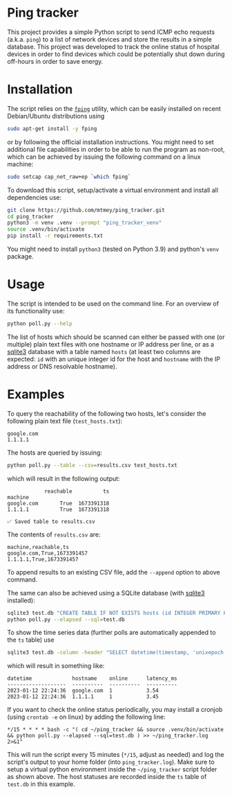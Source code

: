 # Ping tracker

This project provides a simple Python script to send ICMP echo requests (a.k.a. `ping`) to a list of network devices and store the results in a simple database. This project was developed to track the online status of hospital devices in order to find devices which could be potentially shut down during off-hours in order to save energy.

# Installation
The script relies on the [`fping`](https://github.com/schweikert/fping) utility, which can be easily installed on recent Debian/Ubuntu distributions using
```bash
sudo apt-get install -y fping
```
or by following the official installation instructions. You might need to set additional file capabilities in order to be able to run the program as non-root, which can be achieved by issuing the following command on a linux machine:
```bash
sudo setcap cap_net_raw+ep `which fping`
```
To download this script, setup/activate a virtual environment and install all dependencies use:
```bash
git clone https://github.com/mtmey/ping_tracker.git
cd ping_tracker
python3 -m venv .venv --prompt "ping_tracker_venv"
source .venv/bin/activate
pip install -r requirements.txt
```
You might need to install `python3` (tested on Python 3.9) and python's `venv` package.

# Usage
The script is intended to be used on the command line. For an overview of its functionality use:
```bash
python poll.py --help
```
The list of hosts which should be scanned can either be passed with one (or multiple) plain text files with one hostname or IP address per line, or as a [sqlite3](https://www.sqlite.org/index.html) database with a table named `hosts` (at least two columns are expected: `id` with an unique integer id for the host and `hostname` with the IP address or DNS resolvable hostname).

# Examples
To query the reachability of the following two hosts, let's consider the following plain text file (`test_hosts.txt`):
```
google.com
1.1.1.1
```
The hosts are queried by issuing:
```bash
python poll.py --table --csv=results.csv test_hosts.txt
```
which will result in the following output:
```
            reachable          ts
machine                          
google.com       True  1673391318
1.1.1.1          True  1673391318

✅ Saved table to results.csv
```
The contents of `results.csv` are:
```csv
machine,reachable,ts
google.com,True,1673391457
1.1.1.1,True,1673391457
```
To append results to an existing CSV file, add the `--append` option to above command.

The same can also be achieved using a SQLite database (with [sqlite3](https://www.sqlite.org/index.html) installed):
```bash
sqlite3 test.db "CREATE TABLE IF NOT EXISTS hosts (id INTEGER PRIMARY KEY, hostname TEXT NOT NULL); INSERT INTO hosts (hostname) VALUES ('google.com'), ('1.1.1.1');"
python poll.py --elapsed --sql=test.db
```
To show the time series data (further polls are automatically appended to the `ts` table) use
```bash
sqlite3 test.db -column -header "SELECT datetime(timestamp, 'unixepoch', 'localtime') datetime, hostname, online, latency_ms FROM ts INNER JOIN hosts ON hosts.id = ts.host_id;"
```
which will result in something like:
```
datetime             hostname    online      latency_ms
-------------------  ----------  ----------  ----------
2023-01-12 22:24:36  google.com  1           3.54      
2023-01-12 22:24:36  1.1.1.1     1           3.45
```
If you want to check the online status periodically, you may install a cronjob (using `crontab -e` on linux) by adding the following line:
```
*/15 * * * * bash -c "( cd ~/ping_tracker && source .venv/bin/activate && python poll.py --elapsed --sql=test.db ) >> ~/ping_tracker.log 2>&1"
```
This will run the script every 15 minutes (`*/15`, adjust as needed) and log the script's output to your home folder (into `ping_tracker.log`). Make sure to setup a virtual python environment inside the `~/ping_tracker` script folder as shown above. The host statuses are recorded inside the `ts` table of `test.db` in this example.
